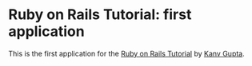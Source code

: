 # Ruby on Rails Tutorial: first application

This is the first application for the
[Ruby on Rails Tutorial](http://railstutorial.org/)
by [Kanv Gupta](http://google.com/).